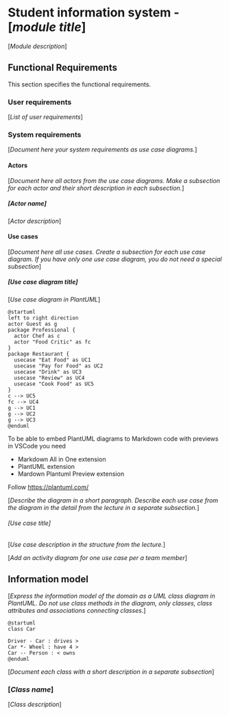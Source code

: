 # Student information system - [*module title*]

[*Module description*]

## Functional Requirements

This section specifies the functional requirements.

### User requirements

[*List of user requirements*]

### System requirements

[*Document here your system requirements as use case diagrams.*]

#### Actors

[*Document here all actors from the use case diagrams. Make a subsection for each actor and their short description in each subsection.*]

##### [*Actor name*]

[*Actor description*]

#### Use cases

[*Document here all use cases. Create a subsection for each use case diagram. If you have only one use case diagram, you do not need a special subsection*]

##### [*Use case diagram title*]

[*Use case diagram in PlantUML*]

```plantuml
@startuml
left to right direction
actor Guest as g
package Professional {
  actor Chef as c
  actor "Food Critic" as fc
}
package Restaurant {
  usecase "Eat Food" as UC1
  usecase "Pay for Food" as UC2
  usecase "Drink" as UC3
  usecase "Review" as UC4
  usecase "Cook Food" as UC5
}
c --> UC5
fc --> UC4
g --> UC1
g --> UC2
g --> UC3
@enduml
```

To be able to embed PlantUML diagrams to Markdown code with previews in VSCode you need
* Markdown All in One extension
* PlantUML extension
* Mardown Plantuml Preview extension

Follow https://plantuml.com/

[*Describe the diagram in a short paragraph. Describe each use case from the diagram in the detail from the lecture in a separate subsection.*]

###### [*Use case title*]

[*Use case description in the structure from the lecture.*]

[*Add an activity diagram for one use case per a team member*]

## Information model

[*Express the information model of the domain as a UML class diagram in PlantUML. Do not use class methods in the diagram, only classes, class attributes and associations connecting classes.*]

```plantuml
@startuml
class Car

Driver - Car : drives >
Car *- Wheel : have 4 >
Car -- Person : < owns
@enduml
```

[*Document each class with a short description in a separate subsection*]

### [*Class name*]

[*Class description*]